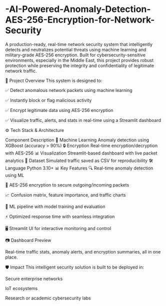 # -AI-Powered-Anomaly-Detection-AES-256-Encryption-for-Network-Security
A production-ready, real-time network security system that intelligently detects and neutralizes potential threats using machine learning and military-grade AES-256 encryption. Built for cybersecurity-sensitive environments, especially in the Middle East, this project provides robust protection while preserving the integrity and confidentiality of legitimate network traffic.

🚀 Project Overview
This system is designed to:

✅ Detect anomalous network packets using machine learning

✅ Instantly block or flag malicious activity

✅ Encrypt legitimate data using AES-256 encryption

✅ Visualize traffic, alerts, and stats in real-time using a Streamlit dashboard

⚙️ Tech Stack & Architecture

Component	Description
🧠 Machine Learning	Anomaly detection using XGBoost (accuracy > 90%)
🔒 Encryption	Real-time encryption/decryption with AES-256
📊 Visualization	Streamlit-based dashboard with live packet analytics
📁 Dataset	Simulated traffic saved as CSV for reproducibility
🛠️ Language	Python 3.10+
📊 Key Features
🔍 Real-time anomaly detection using ML

🔐 AES-256 encryption to secure outgoing/incoming packets

📈 Confusion matrix, feature importance, and traffic charts

🧠 ML pipeline with model training and evaluation

⚡ Optimized response time with seamless integration

🖥️ Streamlit UI for interactive monitoring and control

📷 Dashboard Preview

Real-time traffic stats, anomaly alerts, and encryption summaries, all in one place.

🛡️ Impact
This intelligent security solution is built to be deployed in:

Secure enterprise networks

IoT ecosystems

Research or academic cybersecurity labs

